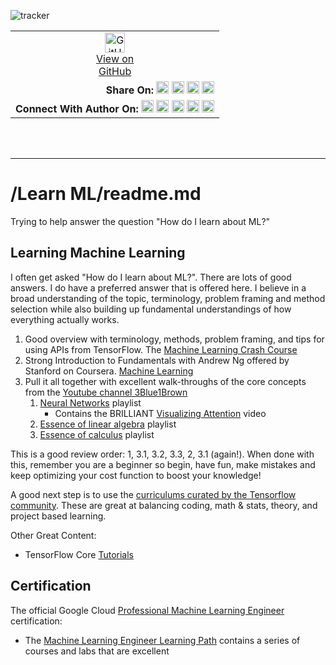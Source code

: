 ![tracker](https://us-central1-vertex-ai-mlops-369716.cloudfunctions.net/pixel-tracking?path=statmike%2Fvertex-ai-mlops%2FLearn+ML&file=readme.md)
<!--- header table --->
<table>
<tr>     
  <td style="text-align: center">
    <a href="https://github.com/statmike/vertex-ai-mlops/blob/main/Learn%20ML/readme.md">
      <img width="32px" src="https://www.svgrepo.com/download/217753/github.svg" alt="GitHub logo">
      <br>View on<br>GitHub
    </a>
  </td>
</tr>
<tr>
  <td style="text-align: right">
    <b>Share On: </b> 
    <a href="https://www.linkedin.com/sharing/share-offsite/?url=https%3A//github.com/statmike/vertex-ai-mlops/blob/main/Learn+ML/readme.md"><img src="https://upload.wikimedia.org/wikipedia/commons/8/81/LinkedIn_icon.svg" alt="Linkedin Logo" width="20px"></a> 
    <a href="https://reddit.com/submit?url=https%3A//github.com/statmike/vertex-ai-mlops/blob/main/Learn+ML/readme.md"><img src="https://redditinc.com/hubfs/Reddit%20Inc/Brand/Reddit_Logo.png" alt="Reddit Logo" width="20px"></a> 
    <a href="https://bsky.app/intent/compose?text=https%3A//github.com/statmike/vertex-ai-mlops/blob/main/Learn+ML/readme.md"><img src="https://upload.wikimedia.org/wikipedia/commons/7/7a/Bluesky_Logo.svg" alt="BlueSky Logo" width="20px"></a> 
    <a href="https://twitter.com/intent/tweet?url=https%3A//github.com/statmike/vertex-ai-mlops/blob/main/Learn+ML/readme.md"><img src="https://upload.wikimedia.org/wikipedia/commons/5/5a/X_icon_2.svg" alt="X (Twitter) Logo" width="20px"></a> 
  </td>
</tr>
<tr>
  <td style="text-align: right">
    <b>Connect With Author On: </b> 
    <a href="https://www.linkedin.com/in/statmike"><img src="https://upload.wikimedia.org/wikipedia/commons/8/81/LinkedIn_icon.svg" alt="Linkedin Logo" width="20px"></a>
    <a href="https://www.github.com/statmike"><img src="https://www.svgrepo.com/download/217753/github.svg" alt="GitHub Logo" width="20px"></a> 
    <a href="https://www.youtube.com/@statmike-channel"><img src="https://upload.wikimedia.org/wikipedia/commons/f/fd/YouTube_full-color_icon_%282024%29.svg" alt="YouTube Logo" width="20px"></a>
    <a href="https://bsky.app/profile/statmike.bsky.social"><img src="https://upload.wikimedia.org/wikipedia/commons/7/7a/Bluesky_Logo.svg" alt="BlueSky Logo" width="20px"></a> 
    <a href="https://x.com/statmike"><img src="https://upload.wikimedia.org/wikipedia/commons/5/5a/X_icon_2.svg" alt="X (Twitter) Logo" width="20px"></a>
  </td>
</tr>
</table><br/><br/>

---
# /Learn ML/readme.md
Trying to help answer the question "How do I learn about ML?"

## Learning Machine Learning
I often get asked "How do I learn about ML?".  There are lots of good answers.  I do have a preferred answer that is offered here.  I believe in a broad understanding of the topic, terminology, problem framing and method selection while also building up fundamental understandings of how everything actually works.  
1. Good overview with terminology, methods, problem framing, and tips for using APIs from TensorFlow.  The [Machine Learning Crash Course](https://developers.google.com/machine-learning/crash-course)
2. Strong Introduction to Fundamentals with Andrew Ng offered by Stanford on Coursera.  [Machine Learning](https://www.coursera.org/learn/machine-learning)
3. Pull it all together with excellent walk-throughs of the core concepts from the [Youtube channel 3Blue1Brown](https://www.youtube.com/c/3blue1brown)
   1. [Neural Networks](https://www.youtube.com/playlist?list=PLZHQObOWTQDNU6R1_67000Dx_ZCJB-3pi) playlist
       - Contains the BRILLIANT [Visualizing Attention](https://youtu.be/eMlx5fFNoYc?si=-T6OnhBA_IeF7vaw) video
   2. [Essence of linear algebra](https://www.youtube.com/playlist?list=PLZHQObOWTQDPD3MizzM2xVFitgF8hE_ab) playlist
   3. [Essence of calculus](https://www.youtube.com/playlist?list=PLZHQObOWTQDMsr9K-rj53DwVRMYO3t5Yr) playlist

This is a good review order: 1, 3.1, 3.2, 3.3, 2, 3.1 (again!).  When done with this, remember you are a beginner so begin, have fun, make mistakes and keep optimizing your cost function to boost your knowledge!

A good next step is to use the [curriculums curated by the Tensorflow community](https://www.tensorflow.org/resources/learn-ml).  These are great at balancing coding, math & stats, theory, and project based learning.

Other Great Content:
- TensorFlow Core [Tutorials](https://www.tensorflow.org/tutorials)

## Certification

The official Google Cloud [Professional Machine Learning Engineer](https://cloud.google.com/certification/machine-learning-engineer) certification:
- The [Machine Learning Engineer Learning Path](https://www.cloudskillsboost.google/paths/17) contains a series of courses and labs that are excellent